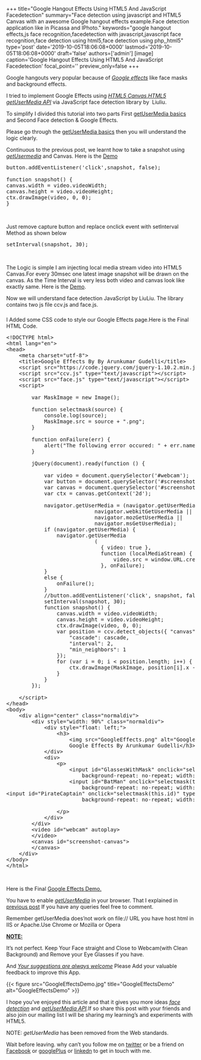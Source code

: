 +++
title="Google Hangout Effects Using HTML5 And JavaScript Facedetection"
summary="Face detection using javascript and HTML5 Canvas with an awesome Google hangout effects example.Face detection application like in Picassa and IPhoto."
keywords="google hangout effects,js face recognition,facedetection with javascript,javascript face recognition,face detection using html5,face detection using php,,html5"
type='post'
date='2019-10-05T18:06:08+0000'
lastmod='2019-10-05T18:06:08+0000'
draft='false'
authors=['admin']
[image]
caption='Google Hangout Effects Using HTML5 And JavaScript Facedetection'
focal_point=''
preview_only=false
+++


Google hangouts very popular because of <span style="text-decoration: underline;"><em>Google effects</em></span> like face masks and background effects.

I tried to implement Google Effects using <span style="text-decoration: underline;"><em>HTML5 Canvas</em></span>,<span style="text-decoration: underline;"><em>HTML5 getUserMedia API</em></span> via JavaScript face detection library by &nbsp;Liuliu.

To simplify I divided this tutorial into two parts First <a title="get user media" href="https://www.arungudelli.com/2013/09/html5-getusermedia.html" target="_blank" rel="noopener">getUserMedia basics</a> and Second Face detection &amp; Google Effects.

Please go through the <a title="getUsermedia Basics" href="https://www.arungudelli.com/2013/09/html5-getusermedia.html" target="_blank" rel="noopener">getUserMedia basics</a> then you will understand the logic clearly.

Continuous to the previous post, we learnt how to take a snapshot using <span style="text-decoration: underline;"><em>getUsermedia</em></span> and Canvas. Here is the <a title="HTML5 getUsermedia Snapshot" href="https://www.arungudelli.com/Tools/HTML5/GoogleEffects/ScreenShot.htm" target="_blank" rel="noopener">Demo</a>

<pre>button.addEventListener('click',snapshot, false);

function snapshot() {
canvas.width = video.videoWidth;
canvas.height = video.videoHeight;
ctx.drawImage(video, 0, 0);
}</pre>

&nbsp;

Just remove capture button and replace onclick event with setInterval Method as shown below

<pre>setInterval(snapshot, 30);</pre>

&nbsp;

The Logic is simple I am injecting local media stream video into HTML5 Canvas.For every 30msec one latest image snapshot will be drawn on the canvas. As the Time Interval is very less both video and canvas look like exactly same. Here is the <a href="https://www.arungudelli.com/Tools/HTML5/GoogleEffects/FaceDemo.htm" target="_blank" rel="noopener">Demo</a>.

Now we will understand face detection JavaScript by LiuLiu. The library contains two js file ccv.js and face.js.







### 

I Added some CSS code to style our Google Effects page.Here is the Final HTML Code.

<pre>&lt;!DOCTYPE html&gt;
&lt;html lang="en"&gt;
&lt;head&gt;
    &lt;meta charset="utf-8"&gt;
    &lt;title&gt;Google Effects By By Arunkumar Gudelli&lt;/title&gt;
    &lt;script src="https://code.jquery.com/jquery-1.10.2.min.js" type="text/javascript"&gt;&lt;/script&gt;
    &lt;script src="ccv.js" type="text/javascript"&gt;&lt;/script&gt;
    &lt;script src="face.js" type="text/javascript"&gt;&lt;/script&gt;
    &lt;script&gt;

        var MaskImage = new Image();

        function selectmask(source) {
            console.log(source);
            MaskImage.src = source + ".png";
        }

        function onFailure(err) {
            alert("The following error occured: " + err.name);
        }

        jQuery(document).ready(function () {

            var video = document.querySelector('#webcam');
            var button = document.querySelector('#screenshot-button');
            var canvas = document.querySelector('#screenshot-canvas');
            var ctx = canvas.getContext('2d');

            navigator.getUserMedia = (navigator.getUserMedia ||
                            navigator.webkitGetUserMedia ||
                            navigator.mozGetUserMedia ||
                            navigator.msGetUserMedia);
            if (navigator.getUserMedia) {
                navigator.getUserMedia
                            (
                              { video: true },
                              function (localMediaStream) {
                                  video.src = window.URL.createObjectURL(localMediaStream);
                              }, onFailure);
            }
            else {
                onFailure();
            }
            //button.addEventListener('click', snapshot, false);
            setInterval(snapshot, 30);
            function snapshot() {
                canvas.width = video.videoWidth;
                canvas.height = video.videoHeight;
                ctx.drawImage(video, 0, 0);
                var position = ccv.detect_objects({ "canvas": canvas,
                    "cascade": cascade,
                    "interval": 2,
                    "min_neighbors": 1
                });
                for (var i = 0; i &lt; position.length; i++) {
                    ctx.drawImage(MaskImage, position[i].x - 90, position[i].y - 150, position[i].width + 200, position[i].height + 200);
                }
            }
        });

    &lt;/script&gt;
&lt;/head&gt;
&lt;body&gt;
    &lt;div align="center" class="normaldiv"&gt;
        &lt;div style="width: 90%" class="normaldiv"&gt;
            &lt;div style="float: left;"&gt;
                &lt;h3&gt;
                    &lt;img src="GoogleEffects.png" alt="GoogleEffects" /&gt;
                    Google Effects By Arunkumar Gudelli&lt;/h3&gt;
            &lt;/div&gt;
            &lt;div&gt;
                &lt;p&gt;
                    &lt;input id="GlassesWithMask" onclick="selectmask(this.id)" type="button" style="background: url(glassesIcon.png);
                        background-repeat: no-repeat; width: 110px; height: 110px; cursor: pointer" /&gt;
                    &lt;input id="BatMan" onclick="selectmask(this.id)" type="button" style="background: url(batmanIcon.png);
                        background-repeat: no-repeat; width: 110px; height: 110px; cursor: pointer" /&gt;
&lt;input id="PirateCaptain" onclick="selectmask(this.id)" type="button" style="background: url(PirateCaptainIcon.png);
                        background-repeat: no-repeat; width: 110px; height: 110px; cursor: pointer" /&gt;

                &lt;/p&gt;
            &lt;/div&gt;
        &lt;/div&gt;
        &lt;video id="webcam" autoplay&gt;
        &lt;/video&gt;
        &lt;canvas id="screenshot-canvas"&gt;
        &lt;/canvas&gt;
    &lt;/div&gt;
&lt;/body&gt;
&lt;/html&gt;</pre>

&nbsp;

Here is the Final <a title="Google Effects" href="https://www.arungudelli.com/Tools/HTML5/GoogleEffects/GoogleEffects.htm" target="_blank" rel="noopener">Google Effects Demo.</a>

You have to enable <span style="text-decoration: underline;"><em>getUserMedia</em></span> in your browser. That I explained in <a title="get User Media" href="https://www.arungudelli.com/2013/09/html5-getusermedia.html" target="_blank" rel="noopener">previous post</a> If you have any queries feel free to comment.

Remember getUserMedia does’not work on file:// URL you have host html in IIS or Apache.Use Chrome or Mozilla or Opera

<span style="text-decoration: underline;"><strong>NOTE:</strong></span>

It’s not perfect. Keep Your Face straight and Close to Webcam(with Clean Background) and Remove your Eye Glasses if you have.

And <span style="text-decoration: underline;"><em>Your suggestions are always welcome</em></span> Please Add your valuable feedback to improve this App.

{{< figure src="GoogleEffectsDemo.jpg" title="GoogleEffectsDemo" alt="GoogleEffectsDemo" >}}

I hope you’ve enjoyed this article and that it gives you more ideas <span style="text-decoration: underline;"><em>face detection</em></span> and <span style="text-decoration: underline;"><em>getUserMedia API</em></span>.If so share this post with your friends and also join our mailing list I will be sharing my learning’s and experiments with HTML5.

NOTE: <em>getUserMedia</em> has been removed from the Web standards.

Wait before leaving.
why can’t you follow me on <a href="https://twitter.com/arungudelli" target="_blank">twitter</a> or be a friend on <a href="https://www.facebook.com/gudelliArun" target="_blank">Facebook</a> or <a href="https://plus.google.com/+ArunkumarGudelli" target="_blank">googlePlus</a> or <a href="https://www.linkedin.com/in/arungudelli/" target="_blank">linkedn</a> to get in touch with me.







